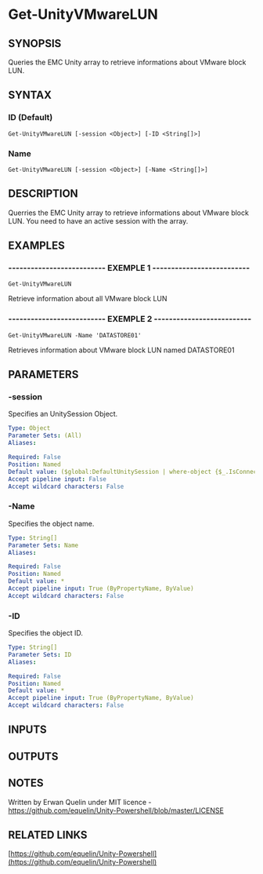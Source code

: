 # Get-UnityVMwareLUN

## SYNOPSIS
Queries the EMC Unity array to retrieve informations about VMware block LUN.

## SYNTAX

### ID (Default)
```
Get-UnityVMwareLUN [-session <Object>] [-ID <String[]>]
```

### Name
```
Get-UnityVMwareLUN [-session <Object>] [-Name <String[]>]
```

## DESCRIPTION
Querries the EMC Unity array to retrieve informations about VMware block LUN.
You need to have an active session with the array.

## EXAMPLES

### -------------------------- EXEMPLE 1 --------------------------
```
Get-UnityVMwareLUN
```

Retrieve information about all VMware block LUN

### -------------------------- EXEMPLE 2 --------------------------
```
Get-UnityVMwareLUN -Name 'DATASTORE01'
```

Retrieves information about VMware block LUN named DATASTORE01

## PARAMETERS

### -session
Specifies an UnitySession Object.

```yaml
Type: Object
Parameter Sets: (All)
Aliases: 

Required: False
Position: Named
Default value: ($global:DefaultUnitySession | where-object {$_.IsConnected -eq $true})
Accept pipeline input: False
Accept wildcard characters: False
```

### -Name
Specifies the object name.

```yaml
Type: String[]
Parameter Sets: Name
Aliases: 

Required: False
Position: Named
Default value: *
Accept pipeline input: True (ByPropertyName, ByValue)
Accept wildcard characters: False
```

### -ID
Specifies the object ID.

```yaml
Type: String[]
Parameter Sets: ID
Aliases: 

Required: False
Position: Named
Default value: *
Accept pipeline input: True (ByPropertyName, ByValue)
Accept wildcard characters: False
```

## INPUTS

## OUTPUTS

## NOTES
Written by Erwan Quelin under MIT licence - https://github.com/equelin/Unity-Powershell/blob/master/LICENSE

## RELATED LINKS

[https://github.com/equelin/Unity-Powershell](https://github.com/equelin/Unity-Powershell)

